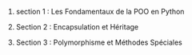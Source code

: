 1. section 1 : Les Fondamentaux de la POO en Python

2. Section 2 : Encapsulation et Héritage

3. Section 3 : Polymorphisme et Méthodes Spéciales
